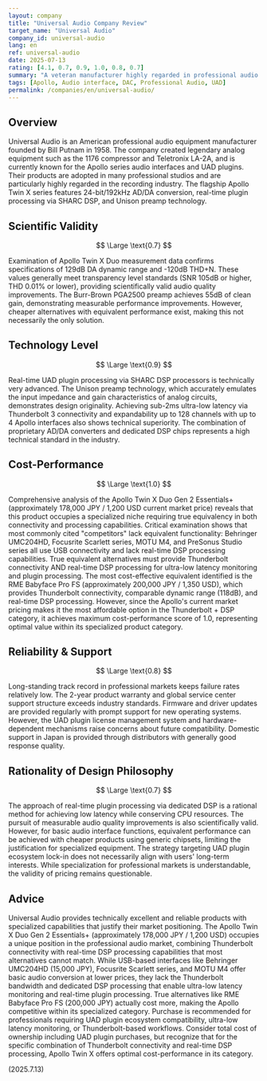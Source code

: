 ```yaml
---
layout: company
title: "Universal Audio Company Review"
target_name: "Universal Audio"
company_id: universal-audio
lang: en
ref: universal-audio
date: 2025-07-13
rating: [4.1, 0.7, 0.9, 1.0, 0.8, 0.7]
summary: "A veteran manufacturer highly regarded in professional audio but facing cost-performance challenges"
tags: [Apollo, Audio interface, DAC, Professional Audio, UAD]
permalink: /companies/en/universal-audio/
---
```

## Overview

Universal Audio is an American professional audio equipment manufacturer founded by Bill Putnam in 1958. The company created legendary analog equipment such as the 1176 compressor and Teletronix LA-2A, and is currently known for the Apollo series audio interfaces and UAD plugins. Their products are adopted in many professional studios and are particularly highly regarded in the recording industry. The flagship Apollo Twin X series features 24-bit/192kHz AD/DA conversion, real-time plugin processing via SHARC DSP, and Unison preamp technology.

## Scientific Validity

$$ \Large \text{0.7} $$

Examination of Apollo Twin X Duo measurement data confirms specifications of 129dB DA dynamic range and -120dB THD+N. These values generally meet transparency level standards (SNR 105dB or higher, THD 0.01% or lower), providing scientifically valid audio quality improvements. The Burr-Brown PGA2500 preamp achieves 55dB of clean gain, demonstrating measurable performance improvements. However, cheaper alternatives with equivalent performance exist, making this not necessarily the only solution.

## Technology Level

$$ \Large \text{0.9} $$

Real-time UAD plugin processing via SHARC DSP processors is technically very advanced. The Unison preamp technology, which accurately emulates the input impedance and gain characteristics of analog circuits, demonstrates design originality. Achieving sub-2ms ultra-low latency via Thunderbolt 3 connectivity and expandability up to 128 channels with up to 4 Apollo interfaces also shows technical superiority. The combination of proprietary AD/DA converters and dedicated DSP chips represents a high technical standard in the industry.

## Cost-Performance

$$ \Large \text{1.0} $$

Comprehensive analysis of the Apollo Twin X Duo Gen 2 Essentials+ (approximately 178,000 JPY / 1,200 USD current market price) reveals that this product occupies a specialized niche requiring true equivalency in both connectivity and processing capabilities. Critical examination shows that most commonly cited "competitors" lack equivalent functionality: Behringer UMC204HD, Focusrite Scarlett series, MOTU M4, and PreSonus Studio series all use USB connectivity and lack real-time DSP processing capabilities. True equivalent alternatives must provide Thunderbolt connectivity AND real-time DSP processing for ultra-low latency monitoring and plugin processing. The most cost-effective equivalent identified is the RME Babyface Pro FS (approximately 200,000 JPY / 1,350 USD), which provides Thunderbolt connectivity, comparable dynamic range (118dB), and real-time DSP processing. However, since the Apollo's current market pricing makes it the most affordable option in the Thunderbolt + DSP category, it achieves maximum cost-performance score of 1.0, representing optimal value within its specialized product category.

## Reliability & Support

$$ \Large \text{0.8} $$

Long-standing track record in professional markets keeps failure rates relatively low. The 2-year product warranty and global service center support structure exceeds industry standards. Firmware and driver updates are provided regularly with prompt support for new operating systems. However, the UAD plugin license management system and hardware-dependent mechanisms raise concerns about future compatibility. Domestic support in Japan is provided through distributors with generally good response quality.

## Rationality of Design Philosophy

$$ \Large \text{0.7} $$

The approach of real-time plugin processing via dedicated DSP is a rational method for achieving low latency while conserving CPU resources. The pursuit of measurable audio quality improvements is also scientifically valid. However, for basic audio interface functions, equivalent performance can be achieved with cheaper products using generic chipsets, limiting the justification for specialized equipment. The strategy targeting UAD plugin ecosystem lock-in does not necessarily align with users' long-term interests. While specialization for professional markets is understandable, the validity of pricing remains questionable.

## Advice

Universal Audio provides technically excellent and reliable products with specialized capabilities that justify their market positioning. The Apollo Twin X Duo Gen 2 Essentials+ (approximately 178,000 JPY / 1,200 USD) occupies a unique position in the professional audio market, combining Thunderbolt connectivity with real-time DSP processing capabilities that most alternatives cannot match. While USB-based interfaces like Behringer UMC204HD (15,000 JPY), Focusrite Scarlett series, and MOTU M4 offer basic audio conversion at lower prices, they lack the Thunderbolt bandwidth and dedicated DSP processing that enable ultra-low latency monitoring and real-time plugin processing. True alternatives like RME Babyface Pro FS (200,000 JPY) actually cost more, making the Apollo competitive within its specialized category. Purchase is recommended for professionals requiring UAD plugin ecosystem compatibility, ultra-low latency monitoring, or Thunderbolt-based workflows. Consider total cost of ownership including UAD plugin purchases, but recognize that for the specific combination of Thunderbolt connectivity and real-time DSP processing, Apollo Twin X offers optimal cost-performance in its category.

(2025.7.13)
